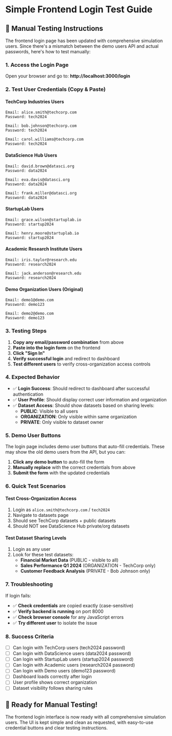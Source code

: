 # Simple Frontend Login Test Guide

## 🧪 Manual Testing Instructions

The frontend login page has been updated with comprehensive simulation users. Since there's a mismatch between the demo users API and actual passwords, here's how to test manually:

### 1. Access the Login Page
Open your browser and go to: **http://localhost:3000/login**

### 2. Test User Credentials (Copy & Paste)

#### TechCorp Industries Users
```
Email: alice.smith@techcorp.com
Password: tech2024
```

```
Email: bob.johnson@techcorp.com
Password: tech2024
```

```
Email: carol.williams@techcorp.com
Password: tech2024
```

#### DataScience Hub Users
```
Email: david.brown@datasci.org
Password: data2024
```

```
Email: eva.davis@datasci.org
Password: data2024
```

```
Email: frank.miller@datasci.org
Password: data2024
```

#### StartupLab Users
```
Email: grace.wilson@startuplab.io
Password: startup2024
```

```
Email: henry.moore@startuplab.io
Password: startup2024
```

#### Academic Research Institute Users
```
Email: iris.taylor@research.edu
Password: research2024
```

```
Email: jack.anderson@research.edu
Password: research2024
```

#### Demo Organization Users (Original)
```
Email: demo1@demo.com
Password: demo123
```

```
Email: demo2@demo.com
Password: demo123
```

### 3. Testing Steps

1. **Copy any email/password combination** from above
2. **Paste into the login form** on the frontend
3. **Click "Sign In"**
4. **Verify successful login** and redirect to dashboard
5. **Test different users** to verify cross-organization access controls

### 4. Expected Behavior

- ✅ **Login Success**: Should redirect to dashboard after successful authentication
- ✅ **User Profile**: Should display correct user information and organization
- ✅ **Dataset Access**: Should show datasets based on sharing levels:
  - **PUBLIC**: Visible to all users
  - **ORGANIZATION**: Only visible within same organization  
  - **PRIVATE**: Only visible to dataset owner

### 5. Demo User Buttons

The login page includes demo user buttons that auto-fill credentials. These may show the old demo users from the API, but you can:

1. **Click any demo button** to auto-fill the form
2. **Manually replace** with the correct credentials from above
3. **Submit the form** with the updated credentials

### 6. Quick Test Scenarios

#### Test Cross-Organization Access
1. Login as `alice.smith@techcorp.com` / `tech2024`
2. Navigate to datasets page
3. Should see TechCorp datasets + public datasets
4. Should NOT see DataScience Hub private/org datasets

#### Test Dataset Sharing Levels
1. Login as any user
2. Look for these test datasets:
   - **Financial Market Data** (PUBLIC - visible to all)
   - **Sales Performance Q1 2024** (ORGANIZATION - TechCorp only)
   - **Customer Feedback Analysis** (PRIVATE - Bob Johnson only)

### 7. Troubleshooting

If login fails:
- ✅ **Check credentials** are copied exactly (case-sensitive)
- ✅ **Verify backend is running** on port 8000
- ✅ **Check browser console** for any JavaScript errors
- ✅ **Try different user** to isolate the issue

### 8. Success Criteria

- [ ] Can login with TechCorp users (tech2024 password)
- [ ] Can login with DataScience users (data2024 password)  
- [ ] Can login with StartupLab users (startup2024 password)
- [ ] Can login with Academic users (research2024 password)
- [ ] Can login with Demo users (demo123 password)
- [ ] Dashboard loads correctly after login
- [ ] User profile shows correct organization
- [ ] Dataset visibility follows sharing rules

## 🎯 Ready for Manual Testing!

The frontend login interface is now ready with all comprehensive simulation users. The UI is kept simple and clean as requested, with easy-to-use credential buttons and clear testing instructions.